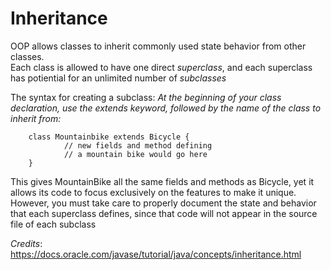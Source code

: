 # Inheritance
OOP allows classes to inherit commonly used state behavior from other classes.<br>
Each class is allowed to have one direct _superclass_, and each superclass has potiential for an unlimited number of _subclasses_<br>

The syntax for creating a subclass: _At the beginning of your class declaration, use the extends keyword, followed by the name of the class to inherit from:_

        class Mountainbike extends Bicycle {
                // new fields and method defining
                // a mountain bike would go here
        }

This gives MountainBike all the same fields and methods as Bicycle, yet it allows its code to focus exclusively on the features to make it unique.<br>
However, you must take care to properly document the state and behavior that each superclass defines, since that code will not appear in the source file of each subclass<br>

_Credits_: https://docs.oracle.com/javase/tutorial/java/concepts/inheritance.html
